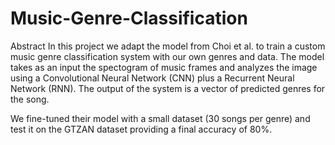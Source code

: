 # Music-Genre-Classification


Abstract
In this project we adapt the model from Choi et al. to train a custom music genre classification system with our own genres and data. The model takes as an input the spectogram of music frames and analyzes the image using a Convolutional Neural Network (CNN) plus a Recurrent Neural Network (RNN). The output of the system is a vector of predicted genres for the song.

We fine-tuned their model with a small dataset (30 songs per genre) and test it on the GTZAN dataset providing a final accuracy of 80%.
